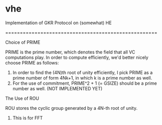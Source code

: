 # vhe
Implementation of GKR Protocol on (somewhat) HE

====================================================

Choice of PRIME

PRIME is the prime number, which denotes the field that all VC computations play. In order to compute efficiently, we'd better nicely choose PRIME as follows:
1. In order to find the (4N)th root of unity efficiently, I pick PRIME as a prime number of form 4Nk+1, in which k is a prime number as well.
2. For the use of commitment, PRIME^2 + 1 (= GSIZE) should be a prime number as well. (NOT IMPLEMENTED YET)


The Use of ROU

ROU stores the cyclic group generated by a 4N-th root of unity.
1. This is for FFT 

